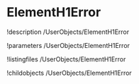 <!-- MOOSE Documentation Stub: Remove this when content is added. -->

# ElementH1Error
!description /UserObjects/ElementH1Error

!parameters /UserObjects/ElementH1Error

!listingfiles /UserObjects/ElementH1Error

!childobjects /UserObjects/ElementH1Error
